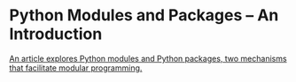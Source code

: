 # Python Modules and Packages – An Introduction

[An article explores Python modules and Python packages, two mechanisms that facilitate modular programming.](https://realpython.com/python-modules-packages/)
